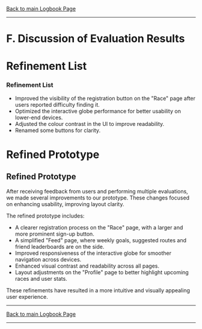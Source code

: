 [Back to main Logbook Page](../hci_logbook.md)

---

# F. Discussion of Evaluation Results


# Refinement List

### Refinement List

- Improved the visibility of the registration button on the "Race" page after users reported difficulty finding it.
- Optimized the interactive globe performance for better usability on lower-end devices.
- Adjusted the colour contrast in the UI to improve readability.
- Renamed some buttons for clarity.

# Refined Prototype

## Refined Prototype

After receiving feedback from users and performing multiple evaluations, we made several improvements to our prototype. These changes focused on enhancing usability, improving layout clarity.

The refined prototype includes:
- A clearer registration process on the "Race" page, with a larger and more prominent sign-up button.
- A simplified "Feed" page, where weekly goals, suggested routes and friend leaderboards are on the side.
- Improved responsiveness of the interactive globe for smoother navigation across devices.
- Enhanced visual contrast and readability across all pages.
- Layout adjustments on the "Profile" page to better highlight upcoming races and user stats.

These refinements have resulted in a more intuitive and visually appealing user experience.



---
[Back to main Logbook Page](../hci_logbook.md)

---
